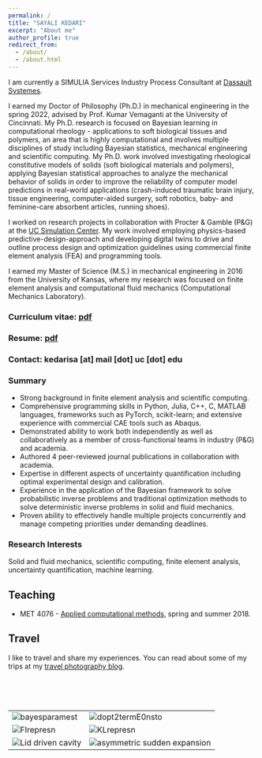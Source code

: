 ```yaml
---
permalink: /
title: "SAYALI KEDARI"
excerpt: "About me"
author_profile: true
redirect_from:
  - /about/
  - /about.html
---
```


I am currently a SIMULIA Services Industry Process Consultant at [Dassault Systemes](https://www.3ds.com/).

I earned my Doctor of Philosophy (Ph.D.) in mechanical engineering in the spring 2022, advised by Prof. Kumar Vemaganti at the University of Cincinnati. My Ph.D. research is focused on Bayesian learning in computational rheology - applications to soft biological tissues and polymers, an area that is highly computational and involves multiple disciplines of study including Bayesian statistics, mechanical engineering and scientific computing. My Ph.D. work involved investigating rheological constitutive models of solids (soft biological materials and polymers), applying Bayesian statistical approaches to analyze the mechanical behavior of solids in order to improve the reliability of computer model predictions in real-world applications (crash-induced traumatic brain injury, tissue engineering, computer-aided surgery, soft robotics, baby- and feminine-care absorbent articles, running shoes).

I worked on research projects in collaboration with Procter & Gamble (P&G) at the [UC Simulation Center](https://ceas.uc.edu/research/centers-labs/uc-simulation-center.html). My work involved employing physics-based predictive-design-approach and developing digital twins to drive and outline process design and optimization guidelines using commercial finite element analysis (FEA) and programming tools.

I earned my Master of Science (M.S.) in mechanical engineering in 2016 from the University of Kansas, where my research was focused on finite element analysis and computational fluid mechanics (Computational Mechanics Laboratory).

### Curriculum vitae: [pdf](https://sayalirked.github.io/files/sayali-cv-web.pdf)
### Resume: [pdf](https://sayalirked.github.io/files/SayaliKedariresumeweb.pdf)
### Contact: kedarisa [at] mail [dot] uc [dot] edu

### Summary
- Strong background in finite element analysis and scientific computing.
- Comprehensive programming skills in Python, Julia, C++, C, MATLAB languages, frameworks such as PyTorch, scikit-learn; and extensive experience with commercial CAE tools such as Abaqus.
- Demonstrated ability to work both independently as well as collaboratively as a member of cross-functional teams in industry (P&G) and academia.
- Authored 4 peer-reviewed journal publications in collaboration with academia.
- Expertise in different aspects of uncertainty quantification including optimal experimental design and calibration.
- Experience in the application of the Bayesian framework to solve probabilistic inverse problems and traditional optimization methods to solve deterministic inverse problems in solid and fluid mechanics.
- Proven ability to effectively handle multiple projects concurrently and manage competing priorities under demanding deadlines.

### Research Interests
Solid and fluid mechanics, scientific computing, finite element analysis, uncertainty quantification, machine learning.

## Teaching
* MET 4076 - [Applied computational methods](https://sayalirked.github.io/teaching/2018-springsummer-teaching-1), spring and summer 2018.

## Travel
I like to travel and share my experiences. You can read about some of my trips at my [travel photography blog](http://sayalikedari.blogspot.com/).

<br>
<br>
<br>

<table class="wide">
<tr>
  <td class="left">
     <img src="https://sayalirked.github.io/images/publpics/sample_Etau_loglikelihood.jpg" alt="bayesparamest" title="Bayesian parameter estimation (PhD thesis)"/>
  </td>
  <td class="right">
    <img src="https://sayalirked.github.io/images/publpics/Doptval_ttot_2termE0notstoc.jpg" alt="dopt2termE0nsto" title="D-optimality criterion (Vemaganti et al., On the Inference of Viscoelastic Constants from Stress Relaxation Experiments, 2019)"/>
  </td>
</tr>
<tr>
  <td class="left">
     <img src="https://sayalirked.github.io/images/pics/FisherInfo_likelihoodsrepresn.jpg" alt="FIrepresn" title="Fisher Information - representation"/>
  </td>
  <td class="right">
    <img src="https://sayalirked.github.io/images/pics/KLdivergence_representn.jpg" alt="KLrepresn" title="KL Divergence - representation"/>
  </td>
</tr>
<tr>
  <td class="left">
        <img src="https://sayalirked.github.io/images/publpics/cavityM2.png" alt="Lid driven cavity" title="Contours of streamlines in the square lid driven cavity (MS thesis, 2016)"/>
  </td>
  <td class="right">
        <img src="https://sayalirked.github.io/images/publpics/expansion15_800x400.png" alt="asymmetric sudden expansion" title="Contours of streamlines in the asymmetric sudden expansion (MS thesis, 2016)"/>
  </td>
</tr>
</table>
